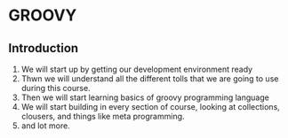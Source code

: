 # GROOVY

## Introduction
1) We will start up by getting our development environment ready
2) Thwn we will understand all the different tolls that we are going to use during this course.
3) Then we will start learning basics of groovy programming language
4) We will start building in every section of course, looking at collections, clousers, and things like meta programming.
5) and lot more.
